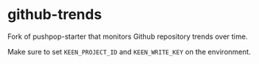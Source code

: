# github-trends

Fork of pushpop-starter that monitors Github repository trends over time.

Make sure to set `KEEN_PROJECT_ID` and `KEEN_WRITE_KEY` on the environment.
